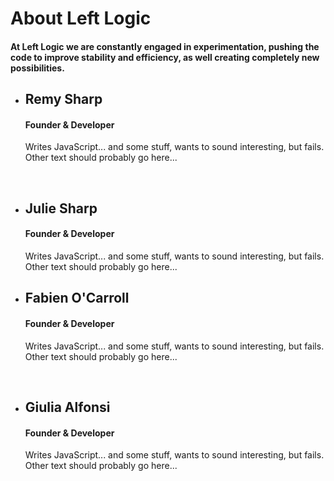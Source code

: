 # About Left Logic

#### At Left Logic we are constantly engaged in experimentation, pushing the code to improve stability and efficiency, as well creating completely new possibilities.

<ul id="about">
  <li id="remy">
    <div class="about_avatar"><div class="about_overlay"></div></div>
    <div class="about_content">
      <h2>Remy Sharp</h2>
      <h4>Founder &amp; Developer</h4>
      <p>Writes JavaScript... and some stuff, wants to sound interesting, but fails. Other text should probably go here...</p>
      <div class="social"><a href="http://twitter.com/rem"><i class="icon-twitter"></i></a>&nbsp;&nbsp;&nbsp;<a href="http://github.com/remy"><i class="icon-github"></i></a>&nbsp;&nbsp;&nbsp;<a href="http://remysharp.com"><i class="icon-pencil"></i></a></div>
    </div>
  </li>
  <li id="julie">
    <div class="about_avatar"><div class="about_overlay"></div></div>
    <div class="about_content">
      <h2>Julie Sharp</h2>
      <h4>Founder &amp; Developer</h4>
      <p>Writes JavaScript... and some stuff, wants to sound interesting, but fails. Other text should probably go here...</p>
      <div class="social"><a href="http://twitter.com/Julieanne"><i class="icon-twitter"></i></a></div>
    </div>
  </li>
  <li id="fabien">
    <div class="about_avatar"><div class="about_overlay"></div></div>
    <div class="about_content">
      <h2>Fabien O'Carroll</h2>
      <h4>Founder &amp; Developer</h4>
      <p>Writes JavaScript... and some stuff, wants to sound interesting, but fails. Other text should probably go here...</p>
      <div class="social"><a href="http://twitter.com/allouis_"><i class="icon-twitter"></i></a>&nbsp;&nbsp;&nbsp;<a href="http://github.com/allouis"><i class="icon-github"></i></a>&nbsp;&nbsp;&nbsp;<a href="http://allou.is"><i class="icon-pencil"></i></a></div>
    </div>
  </li>
  <li id="giulia">
    <div class="about_avatar"><div class="about_overlay"></div></div>
    <div class="about_content">
      <h2>Giulia Alfonsi</h2>
      <h4>Founder &amp; Developer</h4>
      <p>Writes JavaScript... and some stuff, wants to sound interesting, but fails. Other text should probably go here...</p>
      <div class="social"><a href="http://twitter.com/electric_g"><i class="icon-twitter"></i></a>&nbsp;&nbsp;&nbsp;<a href="http://github.com/electricg"><i class="icon-github"></i></a>&nbsp;&nbsp;&nbsp;<a href="http://giugee.com"><i class="icon-pencil"></i></a></div>
    </div>
  </li>
</ul>
